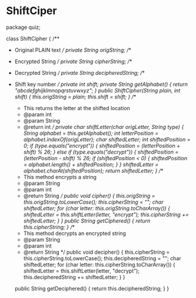 # ShiftCiper

package quiz;

class ShiftCipher {
/**
* Original PLAIN text
*/
    private String origString;
/**
* Encrypted String
*/
    private String cipherString;
/**
* Decrypted String
*/
    private String decipheredString;
/**
* Shift key number
*/
    private int shift;
    private String getAlphabet() {
        return "abcdefghijklmnopqrstuvwxyz";
    }
    public ShiftCipher(String plain, int shift) {
        this.origString = plain;
        this.shift = shift;
    }
    /**
    * This returns the letter at the shifted location
    * @param int
    * @param String
    * @return int
    */
    private char shiftLetter(char origLetter, String type)
    {
    String alphabet = this.getAlphabet();
    int letterPosition = alphabet.indexOf(origLetter);
    char shiftedLetter;
    int shiftedPosition = 0;
    if (type.equals("encrypt")) {
    shiftedPosition = (letterPosition + shift) % 26;
    } else if (type.equals("decrypt")) {
    shiftedPosition = (letterPosition - shift) % 26;
    if (shiftedPosition < 0) {
    shiftedPosition = alphabet.length() + shiftedPosition;
    }
    }
    shiftedLetter = alphabet.charAt(shiftedPosition);
    return shiftedLetter;
    }
    /**
    * This method encrypts a string
    * @param String
    * @param int
    * @return String
    */
    public void cipher()
    {
        this.origString = this.origString.toLowerCase();
        this.cipherString = "";
        char shiftedLetter;
        for (char letter: this.origString.toCharArray())
        {
        shiftedLetter = this.shiftLetter(letter, "encrypt");
        this.cipherString += shiftedLetter;
        }
    }
    public String getCiphered()
    {
        return this.cipherString;
    }
    /**
    * This method decrypts an encrypted string
    * @param String
    * @param int
    * @return String
    */
    public void decipher()
    {
        this.cipherString = this.cipherString.toLowerCase();
        this.decipheredString = "";
        char shiftedLetter;
        for (char letter: this.cipherString.toCharArray())
        {
            shiftedLetter = this.shiftLetter(letter, "decrypt");
            this.decipheredString += shiftedLetter;
        }
    }
    
    public String getDeciphered()
    {
        return this.decipheredString;
    }
}
